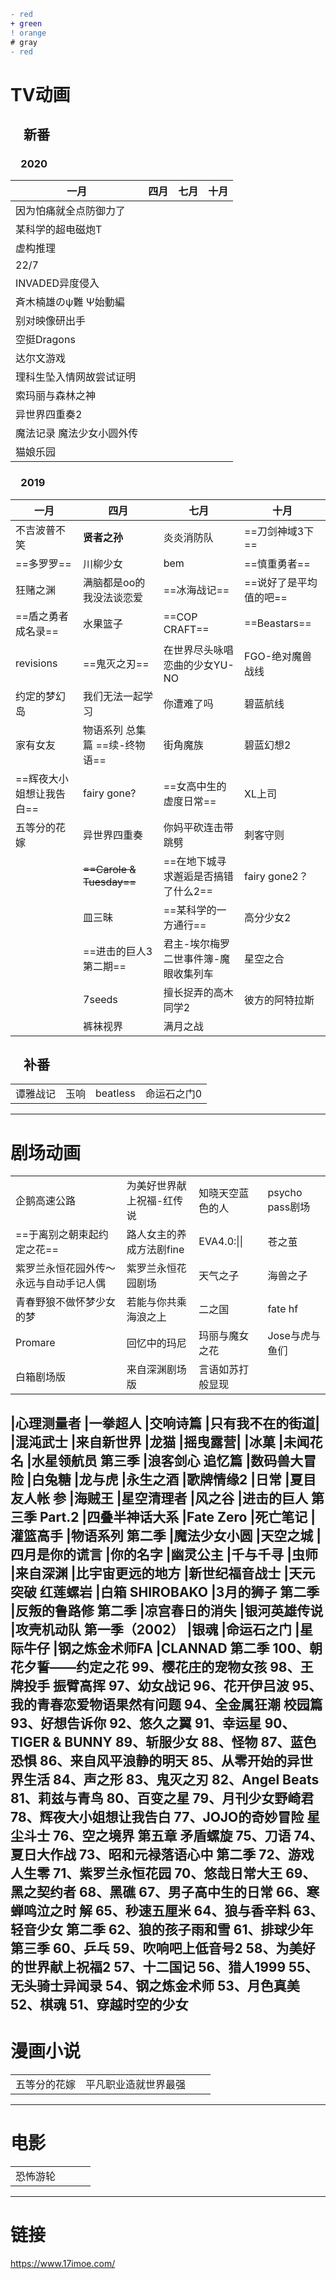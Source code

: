 ```diff
- red
+ green
! orange
# gray
- red
```
# TV动画
## &emsp;新番
### &emsp;2020

|一月 | 四月 | 七月 | 十月|
|---|---|---|---|
| 因为怕痛就全点防御力了 |  |  | |
|某科学的超电磁炮T |  |  | |
|虚构推理|
|22/7|
|INVADED异度侵入|
|斉木楠雄のψ難 Ψ始動編|
|别对映像研出手|
|空挺Dragons|
|达尔文游戏|
|理科生坠入情网故尝试证明|
|索玛丽与森林之神|
|异世界四重奏2|
|魔法记录 魔法少女小圆外传
|猫娘乐园|

### &emsp;2019

|一月 | 四月 | 七月 | 十月|
|---|---|---|---|
|不吉波普不笑 |  **贤者之孙** | 炎炎消防队 | ==刀剑神域3下==|
|==多罗罗== | 川柳少女 | bem | ==慎重勇者==|
|狂赌之渊 | 满脑都是oo的我没法谈恋爱 | ==冰海战记== | ==说好了是平均值的吧==|
|==盾之勇者成名录== | 水果篮子 | ==COP CRAFT== | ==Beastars==|
|revisions | ==鬼灭之刃== | 在世界尽头咏唱恋曲的少女YU-NO | FGO-绝对魔兽战线 |
|约定的梦幻岛 | 我们无法一起学习 | 你遭难了吗 | 碧蓝航线 |
|家有女友 | 物语系列 总集篇 ==续-终物语== | 街角魔族 | 碧蓝幻想2 |
|==辉夜大小姐想让我告白== | fairy gone? | ==女高中生的虚度日常== | XL上司 |
|五等分的花嫁 | 异世界四重奏 | 你妈平砍连击带跳劈 | 刺客守则 |
| | ~~==Carole & Tuesday==~~ | ==在地下城寻求邂逅是否搞错了什么2== | fairy gone2？ |
| | 皿三昧 | ==某科学的一方通行== | 高分少女2 |
| | ==进击的巨人3第二期== | 君主-埃尔梅罗二世事件簿-魔眼收集列车 | 星空之合 |
| | 7seeds | 擅长捉弄的高木同学2 | 彼方的阿特拉斯 |
| | 裤袜视界 | 满月之战 | |

## &emsp;补番
| | | | |
|---|---|---|---|
|谭雅战记| 玉响 | beatless| 命运石之门0|


---
# 剧场动画
| | | | |
|---|---|---|---|
| 企鹅高速公路 | 为美好世界献上祝福-红传说 | 知晓天空蓝色的人 | psycho pass剧场 |
| ==于离别之朝束起约定之花== | 路人女主的养成方法剧fine | EVA4.0:\|\| | 苍之茧 |
|紫罗兰永恒花园外传～永远与自动手记人偶| 紫罗兰永恒花园剧场 | 天气之子| 海兽之子 | 
| 青春野狼不做怀梦少女的梦 | 若能与你共乘海浪之上 | 二之国 | fate hf |
|Promare|回忆中的玛尼|玛丽与魔女之花|Jose与虎与鱼们 |
|白箱剧场版|来自深渊剧场版|言语如苏打般显现|

|心理测量者
|一拳超人
|交响诗篇
|只有我不在的街道|
|混沌武士
|来自新世界
|龙猫
|摇曳露营|
|冰菓
|未闻花名
|水星领航员 第三季
|浪客剑心 追忆篇
|数码兽大冒险
|白兔糖
|龙与虎
|永生之酒
|歌牌情缘2
|日常
|夏目友人帐 参
|海贼王
|星空清理者
|风之谷
|进击的巨人 第三季 Part.2
|四叠半神话大系
|Fate Zero
|死亡笔记
|灌篮高手
|物语系列 第二季
|魔法少女小圆
|天空之城
|四月是你的谎言
|你的名字
|幽灵公主
|千与千寻
|虫师
|来自深渊
|比宇宙更远的地方
|新世纪福音战士
|天元突破 红莲螺岩
|白箱 SHIROBAKO
|3月的狮子 第二季
|反叛的鲁路修 第二季
|凉宫春日的消失
|银河英雄传说
|攻壳机动队 第一季（2002）
|银魂
|命运石之门
|星际牛仔
|钢之炼金术师FA
|CLANNAD 第二季
100、朝花夕誓——约定之花
99、樱花庄的宠物女孩
98、王牌投手 振臂高挥
97、幼女战记
96、花开伊吕波
95、我的青春恋爱物语果然有问题
94、全金属狂潮 校园篇
93、好想告诉你
92、悠久之翼
91、幸运星
90、TIGER & BUNNY
89、斩服少女
88、怪物
87、蓝色恐惧
86、来自风平浪静的明天
85、从零开始的异世界生活
84、声之形
83、鬼灭之刃
82、Angel Beats
81、莉兹与青鸟
80、百变之星
79、月刊少女野崎君
78、辉夜大小姐想让我告白
77、JOJO的奇妙冒险 星尘斗士
76、空之境界 第五章 矛盾螺旋
75、刀语
74、夏日大作战
73、昭和元禄落语心中 第二季
72、游戏人生零
71、紫罗兰永恒花园
70、悠哉日常大王
69、黑之契约者
68、黑礁
67、男子高中生的日常
66、寒蝉鸣泣之时 解
65、秒速五厘米
64、狼与香辛料
63、轻音少女 第二季
62、狼的孩子雨和雪
61、排球少年 第三季
60、乒乓
59、吹响吧上低音号2
58、为美好的世界献上祝福2
57、十二国记
56、猎人1999
55、无头骑士异闻录
54、钢之炼金术师
53、月色真美
52、棋魂
51、穿越时空的少女
---
# 漫画小说
| | | | |
|---|---|---|---|
| 五等分的花嫁 | 平凡职业造就世界最强 | | |
---
# 电影
| | | | |
|---|---|---|---|
| 恐怖游轮 | | | |
---
# 链接
https://www.17imoe.com/

